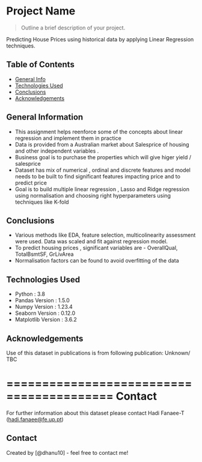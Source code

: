# Project Name
> Outline a brief description of your project.

Predicting House Prices using historical data by applying Linear Regression techniques.

## Table of Contents
* [General Info](#general-information)
* [Technologies Used](#technologies-used)
* [Conclusions](#conclusions)
* [Acknowledgements](#acknowledgements)

<!-- You can include any other section that is pertinent to your problem -->

## General Information
- This assignment helps reenforce some of the concepts about linear regression and implement them in practice
- Data is provided from a Australian market about Salesprice of housing and other independent variables .
- Business goal is to purchase the properties which will give higer yield / salesprice
- Dataset has mix of numerical , ordinal and discrete features and model needs to be built to find significant features impacting price and to predict price
- Goal is to build multiple linear regression , Lasso and Ridge regression using normalisation and choosing right hyperparameters using techniques like K-fold

<!-- You don't have to answer all the questions - just the ones relevant to your project. -->

## Conclusions
- Various methods like EDA, feature selection, multicolinearity assessment were used. Data was scaled and fit against regression model.
- To predict housing prices , significant variables are - OverallQual, TotalBsmtSF, GrLivArea
- Normalisation factors can be found to avoid overfitting of the data


<!-- You don't have to answer all the questions - just the ones relevant to your project. -->


## Technologies Used
- Python : 3.8
- Pandas Version : 1.5.0
- Numpy  Version : 1.23.4
- Seaborn Version : 0.12.0
- Matplotlib Version : 3.6.2

<!-- As the libraries versions keep on changing, it is recommended to mention the version of library used in this project -->

## Acknowledgements
Use of this dataset in publications is from following publication:
 Unknown/ TBC



=========================================
Contact
=========================================
	
For further information about this dataset please contact Hadi Fanaee-T (hadi.fanaee@fe.up.pt)


## Contact
Created by [@dhanu10] - feel free to contact me!


<!-- Optional -->
<!-- ## License -->
<!-- This project is open source and available under the [... License](). -->

<!-- You don't have to include all sections - just the one's relevant to your project -->
